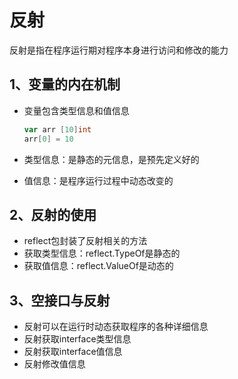 # 反射
反射是指在程序运行期对程序本身进行访问和修改的能力
## 1、变量的内在机制
 - 变量包含类型信息和值信息

   ```go
   var arr [10]int 
   arr[0] = 10
   ```

 - 类型信息：是静态的元信息，是预先定义好的

 - 值信息：是程序运行过程中动态改变的

## 2、反射的使用

- reflect包封装了反射相关的方法
- 获取类型信息：reflect.TypeOf是静态的
- 获取值信息：reflect.ValueOf是动态的

## 3、空接口与反射

- 反射可以在运行时动态获取程序的各种详细信息
- 反射获取interface类型信息
- 反射获取interface值信息
- 反射修改值信息